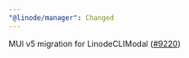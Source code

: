 ```yaml
---
"@linode/manager": Changed
---
```


MUI v5 migration for LinodeCLIModal ([#9220](https://github.com/linode/manager/pull/9220))
